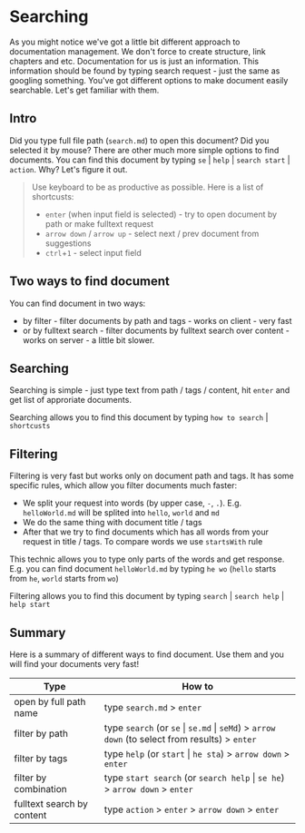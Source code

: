 <!--tags: help, start -->

# Searching
As you might notice we've got a little bit different approach to documentation management. We don't force to create structure, link chapters and etc.
Documentation for us is just an information. This information should be found by typing search request - just the same as googling something.
You've got different options to make document easily searchable. Let's get familiar with them.

## Intro
Did you type full file path (`search.md`) to open this document? Did you selected it by mouse?
There are other much more simple options to find documents. You can find this document by typing `se` | `help` | `search start` | `action`.
Why? Let's figure it out.

> Use keyboard to be as productive as possible. Here is a list of shortcusts:
> * `enter` (when input field is selected) - try to open document by path or make fulltext request
> * `arrow down` / `arrow up` - select next / prev document from suggestions
> * `ctrl`+`1` - select input field

## Two ways to find document
You can find document in two ways:
* by filter - filter documents by path and tags - works on client - very fast
* or by fulltext search - filter documents by fulltext search over content - works on server - a little bit slower.

## Searching
Searching is simple - just type text from path / tags / content, hit `enter` and get list of approriate documents.

Searching allows you to find this document by typing `how to search` | `shortcusts`

## Filtering
Filtering is very fast but works only on document path and tags.
It has some specific rules, which allow you filter documents much faster:

* We split your request into words (by upper case, `-`, `.`). E.g. `helloWorld.md` will be splited into `hello`, `world` and `md`
* We do the same thing with document title / tags
* After that we try to find documents which has all words from your request in title / tags. To compare words we use `startsWith` rule

This technic allows you to type only parts of the words and get response.
E.g. you can find document `helloWorld.md` by typing `he wo` (`hello` starts from `he`, `world` starts from `wo`)

Filtering allows you to find this document by typing `search` | `search help` | `help start`

## Summary
Here is a summary of different ways to find document. Use them and you will find your documents very fast!

| Type | How to |
| --- | --- |
| open by full path name  | type `search.md` > `enter`  |
| filter by path | type `search` (or `se` \| `se.md` \| `seMd`) > `arrow down` (to select from results) > `enter` |
| filter by tags | type `help` (or `start` \| `he sta`) > `arrow down` > `enter` |
| filter by combination | type `start search` (or `search help` \| `se he`) > `arrow down` > `enter` |
| fulltext search by content | type `action` > `enter` > `arrow down` > `enter` |